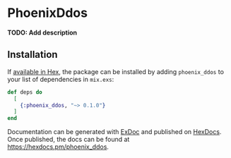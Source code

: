 # PhoenixDdos

**TODO: Add description**

## Installation

If [available in Hex](https://hex.pm/docs/publish), the package can be installed
by adding `phoenix_ddos` to your list of dependencies in `mix.exs`:

```elixir
def deps do
  [
    {:phoenix_ddos, "~> 0.1.0"}
  ]
end
```

Documentation can be generated with [ExDoc](https://github.com/elixir-lang/ex_doc)
and published on [HexDocs](https://hexdocs.pm). Once published, the docs can
be found at <https://hexdocs.pm/phoenix_ddos>.

